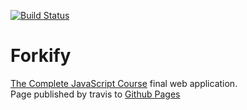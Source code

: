 [![Build Status](https://travis-ci.org/andrcuns/forkify.svg?branch=master)](https://travis-ci.org/andrcuns/forkify)   
# Forkify
[The Complete JavaScript Course](https://www.udemy.com/the-complete-javascript-course/) final web application.   
Page published by travis to [Github Pages](https://andrcuns.github.io/)